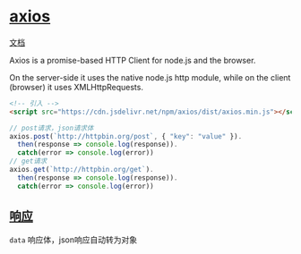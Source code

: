 # [axios](https://axios-http.com/)

[文档](https://axios-http.com/docs/intro)

Axios is a promise-based HTTP Client for node.js and the browser.

On the server-side it uses the native node.js http module, while on the client (browser) it uses XMLHttpRequests.

```html
<!-- 引入 -->
<script src="https://cdn.jsdelivr.net/npm/axios/dist/axios.min.js"></script>
```

```js
// post请求，json请求体
axios.post(`http://httpbin.org/post`, { "key": "value" }).
  then(response => console.log(response)).
  catch(error => console.log(error))
// get请求
axios.get(`http://httpbin.org/get`).
  then(response => console.log(response)).
  catch(error => console.log(error))
```

## [响应](https://axios-http.com/docs/res_schema)

`data` 响应体，json响应自动转为对象
